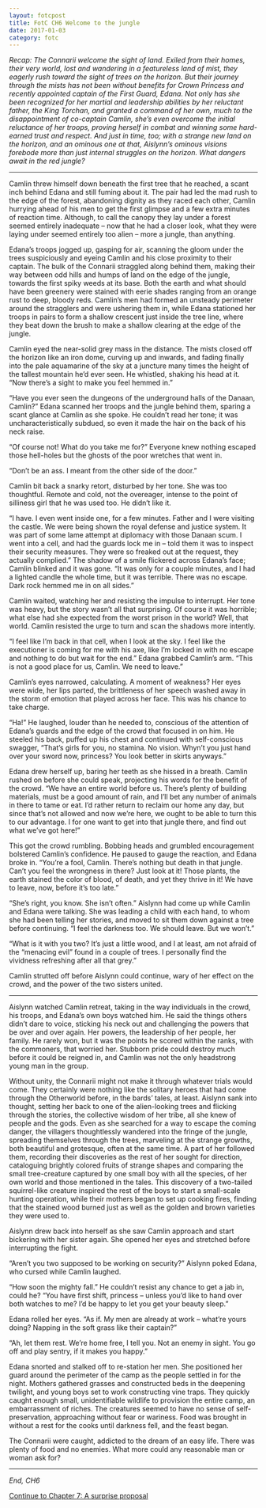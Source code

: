 ```yaml
---
layout: fotcpost
title: FotC CH6 Welcome to the jungle
date: 2017-01-03
category: fotc
---
```

*Recap: The Connarii welcome the sight of land. Exiled from their homes, their very world, lost and wandering in a featureless land of mist, they eagerly rush toward the sight of trees on the horizon. But their journey through the mists has not been without benefits for Crown Princess and recently appointed captain of the First Guard, Edana. Not only has she been recognized for her martial and leadership abilities by her reluctant father, the King Torchan, and granted a command of her own, much to the disappointment of co-captain Camlin, she’s even overcome the initial reluctance of her troops, proving herself in combat and winning some hard-earned trust and respect. And just in time, too; with a strange new land on the horizon, and an ominous one at that, Aislynn’s ominous visions forebode more than just internal struggles on the horizon. What dangers await in the red jungle?*

<hr>

Camlin threw himself down beneath the first tree that he reached, a scant inch behind Edana and still fuming about it. The pair had led the mad rush to the edge of the forest, abandoning dignity as they raced each other, Camlin hurrying ahead of his men to get the first glimpse and a few extra minutes of reaction time. Although, to call the canopy they lay under a forest seemed entirely inadequate – now that he had a closer look, what they were laying under seemed entirely too alien – more a jungle, than anything.

Edana’s troops jogged up, gasping for air, scanning the gloom under the trees suspiciously and eyeing Camlin and his close proximity to their captain. The bulk of the Connarii straggled along behind them, making their way between odd hills and humps of land on the edge of the jungle, towards the first spiky weeds at its base. Both the earth and what should have been greenery were stained with eerie shades ranging from an orange rust to deep, bloody reds. Camlin’s men had formed an unsteady perimeter around the stragglers and were ushering them in, while Edana stationed her troops in pairs to form a shallow crescent just inside the tree line, where they beat down the brush to make a shallow clearing at the edge of the jungle. 

Camlin eyed the near-solid grey mass in the distance. The mists closed off the horizon like an iron dome, curving up and inwards, and fading finally into the pale aquamarine of the sky at a juncture many times the height of the tallest mountain he’d ever seen. He whistled, shaking his head at it. “Now there’s a sight to make you feel hemmed in.”

“Have you ever seen the dungeons of the underground halls of the Danaan, Camlin?” Edana scanned her troops and the jungle behind them, sparing a scant glance at Camlin as she spoke. He couldn’t read her tone; it was uncharacteristically subdued, so even it made the hair on the back of his neck raise. 

“Of course not! What do you take me for?” Everyone knew nothing escaped those hell-holes but the ghosts of the poor wretches that went in. 

“Don’t be an ass. I meant from the other side of the door.”

Camlin bit back a snarky retort, disturbed by her tone. She was too thoughtful. Remote and cold, not the overeager, intense to the point of silliness girl that he was used too. He didn’t like it.

“I have. I even went inside one, for a few minutes. Father and I were visiting the castle. We were being shown the royal defense and justice system. It was part of some lame attempt at diplomacy with those Danaan scum. I went into a cell, and had the guards lock me in – told them it was to inspect their security measures. They were so freaked out at the request, they actually complied.” The shadow of a smile flickered across Edana’s face; Camlin blinked and it was gone. “It was only for a couple minutes, and I had a lighted candle the whole time, but it was terrible. There was no escape. Dark rock hemmed me in on all sides.”

Camlin waited, watching her and resisting the impulse to interrupt. Her tone was heavy, but the story wasn’t all that surprising. Of course it was horrible; what else had she expected from the worst prison in the world? Well, that world. Camlin resisted the urge to turn and scan the shadows more intently.

“I feel like I’m back in that cell, when I look at the sky. I feel like the executioner is coming for me with his axe, like I’m locked in with no escape and nothing to do but wait for the end.” Edana grabbed Camlin’s arm. “This is not a good place for us, Camlin. We need to leave.”

Camlin’s eyes narrowed, calculating. A moment of weakness? Her eyes were wide, her lips parted, the brittleness of her speech washed away in the storm of emotion that played across her face. This was his chance to take charge.

“Ha!” He laughed, louder than he needed to, conscious of the attention of Edana’s guards and the edge of the crowd that focused in on him. He steeled his back, puffed up his chest and continued with self-conscious swagger, “That’s girls for you, no stamina. No vision. Whyn’t you just hand over your sword now, princess? You look better in skirts anyways.”

Edana drew herself up, baring her teeth as she hissed in a breath. Camlin rushed on before she could speak, projecting his words for the benefit of the crowd. “We have an entire world before us. There’s plenty of building materials, must be a good amount of rain, and I’ll bet any number of animals in there to tame or eat. I’d rather return to reclaim our home any day, but since that’s not allowed and now we’re here, we ought to be able to turn this to our advantage. I for one want to get into that jungle there, and find out what we’ve got here!”

This got the crowd rumbling. Bobbing heads and grumbled encouragement bolstered Camlin’s confidence. He paused to gauge the reaction, and Edana broke in. “You’re a fool, Camlin. There’s nothing but death in that jungle. Can’t you feel the wrongness in there? Just look at it! Those plants, the earth stained the color of blood, of death, and yet they thrive in it! We have to leave, now, before it’s too late.”

“She’s right, you know. She isn’t often.” Aislynn had come up while Camlin and Edana were talking. She was leading a child with each hand, to whom she had been telling her stories, and moved to sit them down against a tree before continuing. “I feel the darkness too. We should leave. But we won’t.”

“What is it with you two? It’s just a little wood, and I at least, am not afraid of the “menacing evil” found in a couple of trees. I personally find the vividness refreshing after all that grey.”

Camlin strutted off before Aislynn could continue, wary of her effect on the crowd, and the power of the two sisters united. 

***

Aislynn watched Camlin retreat, taking in the way individuals in the crowd, his troops, and Edana’s own boys watched him. He said the things others didn’t dare to voice, sticking his neck out and challenging the powers that be over and over again. Her powers, the leadership of her people, her family. He rarely won, but it was the points he scored within the ranks, with the commoners, that worried her. Stubborn pride could destroy much before it could be reigned in, and Camlin was not the only headstrong young man in the group. 

Without unity, the Connarii might not make it through whatever trials would come. They certainly were nothing like the solitary heroes that had come through the Otherworld before, in the bards’ tales, at least. Aislynn sank into thought, setting her back to one of the alien-looking trees and flicking through the stories, the collective wisdom of her tribe, all she knew of people and the gods. Even as she searched for a way to escape the coming danger, the villagers thoughtlessly wandered into the fringe of the jungle, spreading themselves through the trees, marveling at the strange growths, both beautiful and grotesque, often at the same time. A part of her followed them, recording their discoveries as the rest of her sought for direction, cataloguing brightly colored fruits of strange shapes and comparing the small tree-creature captured by one small boy with all the species, of her own world and those mentioned in the tales. This discovery of a two-tailed squirrel-like creature inspired the rest of the boys to start a small-scale hunting operation, while their mothers began to set up cooking fires, finding that the stained wood burned just as well as the golden and brown varieties they were used to.

Aislynn drew back into herself as she saw Camlin approach and start bickering with her sister again. She opened her eyes and stretched before interrupting the fight.

“Aren’t you two supposed to be working on security?” Aislynn poked Edana, who cursed while Camlin laughed.

“How soon the mighty fall.” He couldn’t resist any chance to get a jab in, could he? “You have first shift, princess – unless you’d like to hand over both watches to me? I’d be happy to let you get your beauty sleep.” 

Edana rolled her eyes. “As if. My men are already at work – what’re yours doing? Napping in the soft grass like their captain?” 

“Ah, let them rest. We’re home free, I tell you. Not an enemy in sight. You go off and play sentry, if it makes you happy.” 

Edana snorted and stalked off to re-station her men. She positioned her guard around the perimeter of the camp as the people settled in for the night. Mothers gathered grasses and constructed beds in the deepening twilight, and young boys set to work constructing vine traps. They quickly caught enough small, unidentifiable wildlife to provision the entire camp, an embarrassment of riches. The creatures seemed to have no sense of self-preservation, approaching without fear or wariness. Food was brought in without a rest for the cooks until darkness fell, and the feast began. 

The Connarii were caught, addicted to the dream of an easy life. There was plenty of food and no enemies. What more could any reasonable man or woman ask for?

<hr>

*End, CH6*

[Continue to Chapter 7: A surprise proposal](http://kaie.space/fotc/2017/01/10/FotC-CH7-A-surprise-proposal.html)
